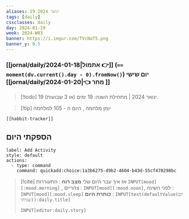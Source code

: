 ```yaml
---
aliases: 19 ינואר 2024
tags: [daily]
cssclasses: daily
day: 2024-01-19
week: 2024-W03
banner: https://i.imgur.com/TVcNaT5.png
banner_y: 0.5
---
```


### [[jornal/daily/2024-01-18|אתמול 👉]] (**`== moment(dv.current().day - 0).fromNow()`**) יום שישי [[jornal/daily/2024-01-20|👈 מחר ]]

> [!todo]   19 ינואר 2024 | מתחילת השנה: 19 ימים (או 3 שבועות). 

> [!tip]  יומן מלחמה , היום ה - 105 למלחמה

```meta-bind-embed
[[habbit-tracker]]
```

## הספקתי היום

```meta-bind-button
label: Add Activity
style: default
actions: 
  - type: command
    command: quickadd:choice:1a3b6275-d9b2-4604-b43d-55cf470298bc

```

> [!cite] אז איך עבר היום שלי
> **מצב רוח** :  התעוררות `INPUT[mood][:mood.morning]` , צהריים : `INPUT[mood][:mood.noon]`,  לפני השינה :  `INPUT[mood][:mood.sleep]`
> **כותרת היום** : `INPUT[text(defaultValue(יום שגרתי)):daily.title]`
> ```meta-bind
> INPUT[editor:daily.story]
> ```